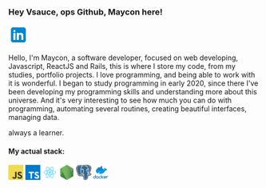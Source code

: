 ### Hey Vsauce, ops Github, Maycon here!
<a href="https://linkedin.com/in/mayconfabio"><img height="40" src="https://github.com/m4ycon/m4ycon/blob/master/assets/linkedin.svg" /></a>

Hello, I'm Maycon, a software developer, focused on web developing, Javascript, ReactJS and Rails, this is where I store my code, from my studies, portfolio projects. I love programming, and being able to work with it is wonderful. I began to study programming in early 2020, since there I've been developing my programming skills and understanding more about this universe. And it's very interesting to see how much you can do with programming, automating several routines, creating beautiful interfaces, managing data.

always a learner.

#### My actual stack:

<code><img height="30" src="https://github.com/github/explore/blob/e21e2f1827e05cd849cd9f44a81766052e77c108/topics/javascript/javascript.png?raw=true" /></code>
<code><img height="30" src="https://github.com/github/explore/blob/e21e2f1827e05cd849cd9f44a81766052e77c108/topics/typescript/typescript.png?raw=true" /></code>
<code><img height="30" src="https://github.com/github/explore/blob/e21e2f1827e05cd849cd9f44a81766052e77c108/topics/react/react.png?raw=true" /></code>
<code><img height="30" src="https://github.com/github/explore/blob/e21e2f1827e05cd849cd9f44a81766052e77c108/topics/nodejs/nodejs.png?raw=true" /></code>
<code><img height="30" src="https://github.com/github/explore/blob/e21e2f1827e05cd849cd9f44a81766052e77c108/topics/postgresql/postgresql.png?raw=true" /></code>
<code><img height="30" src="https://github.com/github/explore/blob/e21e2f1827e05cd849cd9f44a81766052e77c108/topics/docker/docker.png" /></code>
